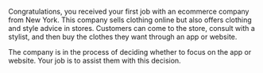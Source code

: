 Congratulations, you received your first job with an ecommerce company from New York. This company sells clothing online but also offers clothing and style advice in stores. Customers can come to the store, consult with a stylist, and then buy the clothes they want through an app or website.

The company is in the process of deciding whether to focus on the app or website. Your job is to assist them with this decision.
